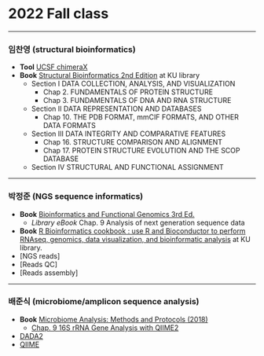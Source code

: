 # 2022 Fall class
---
### 임찬영 (structural bioinformatics)
* __Tool__ [UCSF chimeraX](https://www.cgl.ucsf.edu/chimerax/)
* __Book__ [Structural Bioinformatics 2nd Edition](https://library.korea.ac.kr/detail/?cid=CAT000045598111&ctype=m) at KU library
  - Section I DATA COLLECTION, ANALYSIS, AND VISUALIZATION
    - Chap 2. FUNDAMENTALS OF PROTEIN STRUCTURE
    - Chap 3. FUNDAMENTALS OF DNA AND RNA STRUCTURE
  - Section II DATA REPRESENTATION AND DATABASES
    - Chap 10. THE PDB FORMAT, mmCIF FORMATS, AND OTHER DATA FORMATS
  - Section III DATA INTEGRITY AND COMPARATIVE FEATURES
    - Chap 16. STRUCTURE COMPARISON AND ALIGNMENT
    - Chap 17. PROTEIN STRUCTURE EVOLUTION AND THE SCOP DATABASE
  - Section IV STRUCTURAL AND FUNCTIONAL ASSIGNMENT
---
### 박정준 (NGS sequence informatics)
* __Book__ [Bioinformatics and Functional Genomics 3rd Ed.](https://library.korea.ac.kr/datause/ebook/ebook-search-a/?fi1=&q1=Bioinformatics%20and%20Functional%20Genomics)
  - _Library eBook_ Chap. 9 Analysis of next generation sequence data
* __Book__ [R Bioinformatics cookbook : use R and Bioconductor to perform RNAseq, genomics, data visualization, and bioinformatic analysis](https://learning.oreilly.com/library/view/r-bioinformatics-cookbook/9781789950694/) at KU library.  
* [NGS reads]
* [Reads QC]
* [Reads assembly]
---
### 배준식 (microbiome/amplicon sequence analysis)
* __Book__ [Microbiome Analysis: Methods and Protocols (2018)](https://link-springer-com-ssl.oca.korea.ac.kr/book/10.1007/978-1-4939-8728-3)
  - [Chap. 9 16S rRNA Gene Analysis with QIIME2](https://link-springer-com-ssl.oca.korea.ac.kr/protocol/10.1007/978-1-4939-8728-3_8)
* [DADA2](https://benjjneb.github.io/dada2/index.html)
* [QIIME](http://qiime.org/)

